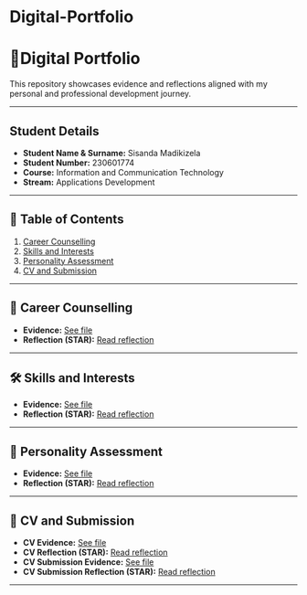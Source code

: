 # Digital-Portfolio
# 📁Digital Portfolio

This repository showcases evidence and reflections aligned with my personal and professional development journey.

---

## Student Details

- **Student Name & Surname:** Sisanda Madikizela
- **Student Number:** 230601774
- **Course:** Information and Communication Technology
- **Stream:** Applications Development

---

## 📑 Table of Contents

1. [Career Counselling](#career-counselling)
2. [Skills and Interests](#skills-and-interests)
3. [Personality Assessment](#personality-assessment)
4. [CV and Submission](#cv-and-submission)

---

## 🌟 Career Counselling

- **Evidence:** [See file](Career&20Counselling/evidence.png)
- **Reflection (STAR):** [Read reflection](careercounselling/reflection.md)

---

## 🛠️ Skills and Interests

- **Evidence:** [See file](skills-interests/evidence.png)
- **Reflection (STAR):** [Read reflection](skills-interests/reflection.md)

---

## 🧠 Personality Assessment

- **Evidence:** [See file](personality-assessment/evidence.png)
- **Reflection (STAR):** [Read reflection](personality-assessment/reflection.md)

---

## 📄 CV and Submission

- **CV Evidence:** [See file](cv/my-cv.pdf)
- **CV Reflection (STAR):** [Read reflection](cv/reflection.md)
- **CV Submission Evidence:** [See file](cv/evidence2.png)
- **CV Submission Reflection (STAR):** [Read reflection](cv/reflection.md)

---
